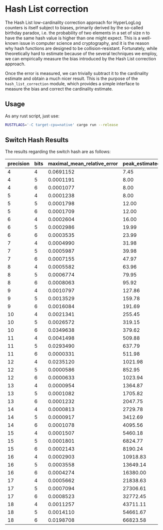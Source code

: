 # Hash List correction
The Hash List low-cardinality correction approach for HyperLogLog counters is itself subject to biases, primarily derived by the so-called birthday paradox, i.e. the probability of two elements in a set of size n to have the same hash value is higher than one might expect. This is a well-known issue in computer science and cryptography, and it is the reason why hash functions are designed to be collision-resistant. Fortunately, while theoretically hard to estimate because of the several techniques we employ, we can empirically measure the bias introduced by the Hash List correction approach.

Once the error is measured, we can trivially subtract it to the cardinality estimate and obtain a much nicer result. This is the purpose of the `hash_list_correction` module, which provides a simple interface to measure the bias and correct the cardinality estimate.

## Usage
As any rust script, just use:

```bash
RUSTFLAGS='-C target-cpu=native' cargo run --release
```

## Switch Hash Results
The results regarding the switch hash are as follows:

| precision | bits | maximal_mean_relative_error | peak_estimated_cardinality | bias | error_reduction |
|-----------|------|-----------------------------|-----------------------------|------|-----------------|
| 4         | 4    | 0.0691152                   | 7.45                        | 1.00 | 56.22           |
| 4         | 5    | 0.0001191                   | 8.00                        | 1.00 | 156.17          |
| 4         | 6    | 0.0001077                   | 8.00                        | 1.00 | 109.75          |
| 5         | 4    | 0.0001238                   | 8.00                        | 1.00 | 105.03          |
| 5         | 5    | 0.0001798                   | 12.00                       | 1.00 | 57.33           |
| 5         | 6    | 0.0001709                   | 12.00                       | 1.00 | 70.69           |
| 6         | 4    | 0.0002604                   | 16.00                       | 1.00 | 191.23          |
| 6         | 5    | 0.0002986                   | 19.99                       | 1.00 | 162.92          |
| 6         | 6    | 0.0003535                   | 23.99                       | 1.00 | 221.90          |
| 7         | 4    | 0.0004990                   | 31.98                       | 1.00 | 826.10          |
| 7         | 5    | 0.0005987                   | 39.98                       | 1.00 | 751.54          |
| 7         | 6    | 0.0007155                   | 47.97                       | 1.00 | 668.20          |
| 8         | 4    | 0.0005582                   | 63.96                       | 41.00 | 26.07           |
| 8         | 5    | 0.0006774                   | 79.95                       | 51.00 | 24.80           |
| 8         | 6    | 0.0008063                   | 95.92                       | 62.00 | 26.04           |
| 9         | 4    | 0.0010797                   | 127.86                      | 83.00 | 25.15           |
| 9         | 5    | 0.0013529                   | 159.78                      | 103.00 | 25.56           |
| 9         | 6    | 0.0016084                   | 191.69                      | 125.00 | 25.72           |
| 10        | 4    | 0.0021341                   | 255.45                      | 165.00 | 26.05           |
| 10        | 5    | 0.0026572                   | 319.15                      | 207.00 | 24.27           |
| 10        | 6    | 0.0349638                   | 379.62                      | 251.00 | 17.03           |
| 11        | 4    | 0.0041498                   | 509.88                      | 331.99 | 21.21           |
| 11        | 5    | 0.0293490                   | 637.79                      | 414.99 | 17.81           |
| 11        | 6    | 0.0000331                   | 511.98                      | 1.00 | 207.34          |
| 12        | 4    | 0.0235120                   | 1021.98                     | 664.97 | 20.97           |
| 12        | 5    | 0.0000586                   | 852.95                      | 1.00 | 203.13          |
| 12        | 6    | 0.0000633                   | 1023.94                     | 1.00 | 283.56          |
| 13        | 4    | 0.0000954                   | 1364.87                     | 1.00 | 292.92          |
| 13        | 5    | 0.0001082                   | 1705.82                     | 1.00 | 302.12          |
| 13        | 6    | 0.0001232                   | 2047.75                     | 1.00 | 352.58          |
| 14        | 4    | 0.0000813                   | 2729.78                     | 2017.00 | 22.68           |
| 14        | 5    | 0.0000917                   | 3412.69                     | 2523.00 | 22.42           |
| 14        | 6    | 0.0001078                   | 4095.56                     | 3028.00 | 22.78           |
| 15        | 4    | 0.0001507                   | 5460.18                     | 4034.00 | 23.08           |
| 15        | 5    | 0.0001801                   | 6824.77                     | 5040.99 | 22.02           |
| 15        | 6    | 0.0002143                   | 8190.24                     | 6049.99 | 21.92           |
| 16        | 4    | 0.0002903                   | 10918.83                    | 8058.98 | 22.23           |
| 16        | 5    | 0.0003558                   | 13649.14                    | 10082.97 | 21.80           |
| 16        | 6    | 0.0004274                   | 16380.00                    | 12106.96 | 21.89           |
| 17        | 4    | 0.0005662                   | 21838.63                    | 16133.93 | 21.76           |
| 17        | 5    | 0.0007094                   | 27306.61                    | 20172.88 | 21.90           |
| 17        | 6    | 0.0008523                   | 32772.45                    | 24199.83 | 22.47           |
| 18        | 4    | 0.0011257                   | 43711.11                    | 32258.70 | 22.13           |
| 18        | 5    | 0.0014110                   | 54661.67                    | 40339.54 | 22.14           |
| 18        | 6    | 0.0198708                   | 66823.58                    | 48436.36 | 35.60           |
